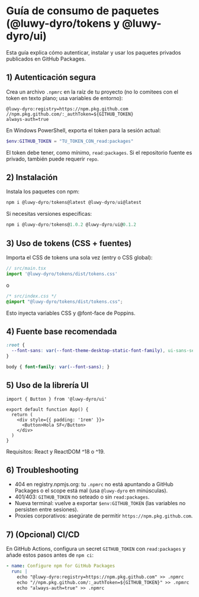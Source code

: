 # Guía de consumo de paquetes (@luwy-dyro/tokens y @luwy-dyro/ui)

Esta guía explica cómo autenticar, instalar y usar los paquetes privados publicados en GitHub Packages.

## 1) Autenticación segura

Crea un archivo `.npmrc` en la raíz de tu proyecto (no lo comitees con el token en texto plano; usa variables de entorno):

```
@luwy-dyro:registry=https://npm.pkg.github.com
//npm.pkg.github.com/:_authToken=${GITHUB_TOKEN}
always-auth=true
```

En Windows PowerShell, exporta el token para la sesión actual:

```powershell
$env:GITHUB_TOKEN = "TU_TOKEN_CON_read:packages"
```

El token debe tener, como mínimo, `read:packages`. Si el repositorio fuente es privado, también puede requerir `repo`.

## 2) Instalación

Instala los paquetes con npm:

```powershell
npm i @luwy-dyro/tokens@latest @luwy-dyro/ui@latest
```

Si necesitas versiones específicas:

```powershell
npm i @luwy-dyro/tokens@1.0.2 @luwy-dyro/ui@0.1.2
```

## 3) Uso de tokens (CSS + fuentes)

Importa el CSS de tokens una sola vez (entry o CSS global):

```ts
// src/main.tsx
import '@luwy-dyro/tokens/dist/tokens.css'
```

o

```css
/* src/index.css */
@import "@luwy-dyro/tokens/dist/tokens.css";
```

Esto inyecta variables CSS y @font-face de Poppins.

## 4) Fuente base recomendada

```css
:root {
  --font-sans: var(--font-theme-desktop-static-font-family), ui-sans-serif, system-ui, -apple-system, "Segoe UI", Roboto, "Helvetica Neue", Arial;
}

body { font-family: var(--font-sans); }
```

## 5) Uso de la librería UI

```tsx
import { Button } from '@luwy-dyro/ui'

export default function App() {
  return (
    <div style={{ padding: '1rem' }}>
      <Button>Hola SF</Button>
    </div>
  )
}
```

Requisitos: React y ReactDOM ^18 o ^19.

## 6) Troubleshooting

- 404 en registry.npmjs.org: tu `.npmrc` no está apuntando a GitHub Packages o el scope está mal (usa `@luwy-dyro` en minúsculas).
- 401/403: `GITHUB_TOKEN` no seteado o sin `read:packages`.
- Nueva terminal: vuelve a exportar `$env:GITHUB_TOKEN` (las variables no persisten entre sesiones).
- Proxies corporativos: asegúrate de permitir `https://npm.pkg.github.com`.

## 7) (Opcional) CI/CD

En GitHub Actions, configura un secret `GITHUB_TOKEN` con `read:packages` y añade estos pasos antes de `npm ci`:

```yaml
- name: Configure npm for GitHub Packages
  run: |
    echo "@luwy-dyro:registry=https://npm.pkg.github.com" >> .npmrc
    echo "//npm.pkg.github.com/:_authToken=${GITHUB_TOKEN}" >> .npmrc
    echo "always-auth=true" >> .npmrc
```

